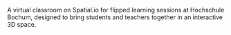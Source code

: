 A virtual classroom on Spatial.io for flipped learning sessions at Hochschule Bochum, designed to bring students and teachers together in an interactive 3D space.
